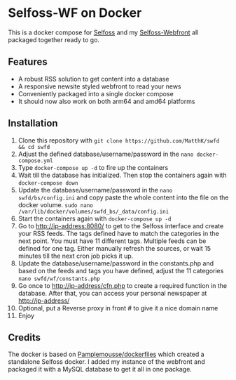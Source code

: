 # Selfoss-WF on Docker
This is a docker compose for [Selfoss](https://github.com/fossar/selfoss) and my [Selfoss-Webfront](https://github.com/MatthK/Selfoss-Webfront) all packaged together ready to go.

## Features
- A robust RSS solution to get content into a database
- A responsive newsite styled webfront to read your news
- Conveniently packaged into a single docker compose 
- It should now also work on both arm64 and amd64 platforms

## Installation

1.  Clone this repository with `git clone https://github.com/MatthK/swfd && cd swfd`
2.  Adjust the defined database/username/password in the `nano docker-compose.yml`
3.  Type `docker-compose up -d` to fire up the containers 
3.  Wait till the database has initialized. Then stop the containers again with `docker-compose down`
3.  Update the database/username/password in the `nano swfd/bs/config.ini` and copy paste the whole content into the file on the docker volume.
    `sudo nano /var/lib/docker/volumes/swfd_bs/_data/config.ini`
5.  Start the containers again with `docker-compose up -d`
6.  Go to <http://ip-address:8080/> to get to the Selfoss interface and create your RSS feeds. 
    The tags defined have to match the categories in the next point. You must have 11 different tags. Multiple feeds can be defined for one tag. Either manually refresh the sources, or wait 15 minutes till the next cron job picks it up.
7.  Update the database/username/password in the constants.php and based on the feeds and tags you have defined, adjust the 11 categories
    `nano swfd/wf/constants.php`
8.  Go once to <http://ip-address/cfn.php> to create a required function in the database. After that, you can access your personal newspaper at <http://ip-address/>
9.  Optional, put a Reverse proxy in front # to give it a nice domain name
10. Enjoy

## Credits
The docker is based on [Pamplemousse/dockerfiles](https://github.com/Pamplemousse/dockerfiles/tree/master/selfoss) which created a standalone Selfoss docker. I added my instance of the webfront and packaged it with a MySQL database to get it all in one package.

